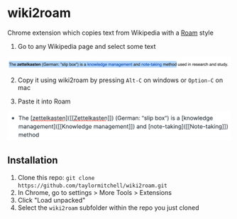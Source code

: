 # wiki2roam

Chrome extension which copies text from Wikipedia with a [Roam](https://roamresearch.com/) style

1. Go to any Wikipedia page and select some text

![](images/wiki_select.png)

2. Copy it using wiki2roam by pressing `Alt-C` on windows or `Option-C` on mac

3. Paste it into Roam

![](images/roam_paste.png)


## Installation

1. Clone this repo: `git clone https://github.com/taylormitchell/wiki2roam.git`
2. In Chrome, go to settings > More Tools > Extensions
3. Click "Load unpacked"
3. Select the `wiki2roam` subfolder within the repo you just cloned
